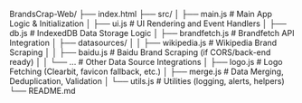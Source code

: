 BrandsCrap-Web/
├── index.html
├── src/
│   ├── main.js                # Main App Logic & Initialization
│   ├── ui.js                  # UI Rendering and Event Handlers
│   ├── db.js                  # IndexedDB Data Storage Logic
│   ├── brandfetch.js          # Brandfetch API Integration
│   ├── datasources/
│   │   ├── wikipedia.js       # Wikipedia Brand Scraping
│   │   ├── baidu.js           # Baidu Brand Scraping (if CORS/back-end ready)
│   │   └── ...                # Other Data Source Integrations
│   ├── logo.js                # Logo Fetching (Clearbit, favicon fallback, etc.)
│   ├── merge.js               # Data Merging, Deduplication, Validation
│   └── utils.js               # Utilities (logging, alerts, helpers)
└── README.md